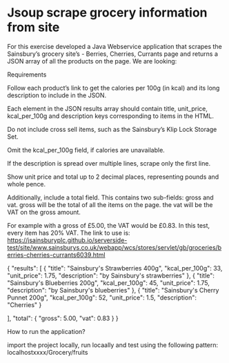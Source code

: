 # Jsoup scrape grocery information from site

For this exercise developed a Java Webservice application that scrapes the Sainsbury’s grocery site’s - Berries, Cherries, Currants page and returns a JSON array of all the products on the page.
We are looking:

Requirements

Follow each product’s link to get the calories per 100g (in kcal) and its long description to include in the JSON.

Each element in the JSON results array should contain title, unit_price, kcal_per_100g and description keys corresponding to items in the HTML.

Do not include cross sell items, such as the Sainsbury’s Klip Lock Storage Set.

Omit the kcal_per_100g field, if calories are unavailable.

If the description is spread over multiple lines, scrape only the first line.

Show unit price and total up to 2 decimal places, representing pounds and whole pence.

Additionally, include a total field. This contains two sub-fields: gross and vat. gross will be the total of all the items on the page. the vat will be the VAT on the gross amount.

For example with a gross of £5.00, the VAT would be £0.83.
In this test, every item has 20% VAT.
The link to use is: https://jsainsburyplc.github.io/serverside-test/site/www.sainsburys.co.uk/webapp/wcs/stores/servlet/gb/groceries/berries-cherries-currants6039.html

{
  "results": [
    {
      "title": "Sainsbury's Strawberries 400g",
      "kcal_per_100g": 33,
      "unit_price": 1.75,
      "description": "by Sainsbury's strawberries"
    },
    {
      "title": "Sainsbury's Blueberries 200g",
      "kcal_per_100g": 45,
      "unit_price": 1.75,
      "description": "by Sainsbury's blueberries"
    },
    {
      "title": "Sainsbury's Cherry Punnet 200g",
      "kcal_per_100g": 52,
      "unit_price": 1.5,
      "description": "Cherries"
    }

  ],
  "total": {
    "gross": 5.00,
    "vat": 0.83
  }
}

How to run the application? 

import the project locally, run locaally and test using the following pattern: 
localhostxxxx/Grocery/fruits

